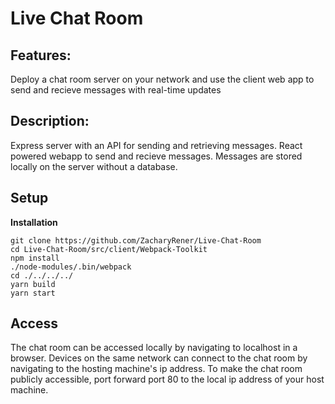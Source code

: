 # Live Chat Room
## Features:
Deploy a chat room server on your network and use the client web app to send and recieve messages with real-time updates
## Description:
Express server with an API for sending and retrieving messages. React powered webapp to send and recieve messages. Messages are stored locally on the server without a database.
## Setup
**Installation**

    git clone https://github.com/ZacharyRener/Live-Chat-Room
    cd Live-Chat-Room/src/client/Webpack-Toolkit
    npm install
    ./node-modules/.bin/webpack
    cd ./../../../
    yarn build
    yarn start
    
## Access
The chat room can be accessed locally by navigating to localhost in a browser.
Devices on the same network can connect to the chat room by navigating to the hosting machine's ip address.
To make the chat room publicly accessible, port forward port 80 to the local ip address of your host machine.
